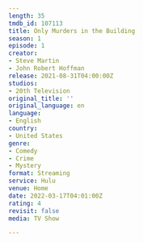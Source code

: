 ```yaml
---
length: 35
tmdb_id: 107113
title: Only Murders in the Building
season: 1
episode: 1
creator:
- Steve Martin
- John Robert Hoffman
release: 2021-08-31T04:00:00Z
studios:
- 20th Television
original_title: ''
original_language: en
language:
- English
country:
- United States
genre:
- Comedy
- Crime
- Mystery
format: Streaming
service: Hulu
venue: Home
date: 2022-03-17T04:01:00Z
rating: 4
revisit: false
media: TV Show

---
```

